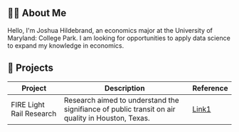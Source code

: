 
## 👨‍🎓 About Me
Hello, I'm Joshua Hildebrand, an economics major at the University of Maryland: College Park. I am looking for opportunities to apply data science to expand my knowledge in economics.

## 🎯 Projects

|Project|Description|Reference|
|-------|-----------|---------|
|FIRE Light Rail Research|Research aimed to understand the signifiance of public transit on air quality in Houston, Texas.|[Link1](https://github.com/umdfiresa2024/team-houston/)|


